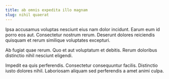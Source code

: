 ```yaml
---
title: ab omnis expedita illo magnam
slug: nihil quaerat
---
```


Ipsa accusamus voluptas nesciunt eius nam dolor incidunt. Earum eum id porro eos aut. Consectetur nostrum rerum. Deserunt dolores reiciendis quisquam et rerum similique voluptates excepturi.

Ab fugiat quae rerum. Quo et aut voluptatum et debitis. Rerum doloribus distinctio nihil nesciunt eligendi.

Impedit ea quis perferendis. Consectetur consequuntur facilis. Distinctio iusto dolores nihil. Laboriosam aliquam sed perferendis a amet animi culpa.
